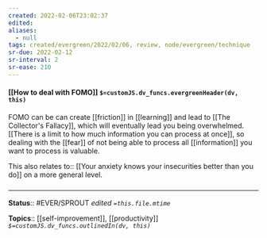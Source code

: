 ```yaml
---
created: 2022-02-06T23:02:37 
edited: 
aliases:
  - null
tags: created/evergreen/2022/02/06, review, node/evergreen/technique
sr-due: 2022-02-12
sr-interval: 2
sr-ease: 210
---
```


#### [[How to deal with FOMO]] `$=customJS.dv_funcs.evergreenHeader(dv, this)`

FOMO can be can create [[friction]] in [[learning]] and lead to [[The Collector's Fallacy]], which will eventually lead you being overwhelmed.
[[There is a limit to how much information you can process at once]], so dealing with the [[fear]] of not being able to process all [[information]] you want to process is valuable.

This also 
relates to:: [[Your anxiety knows your insecurities better than you do]]
on a more general level. 

### <hr class="footnote"/>

**Status**:: #EVER/SPROUT
*edited `=this.file.mtime`*

**Topics**:: [[self-improvement]], [[productivity]]
*`$=customJS.dv_funcs.outlinedIn(dv, this)`*
